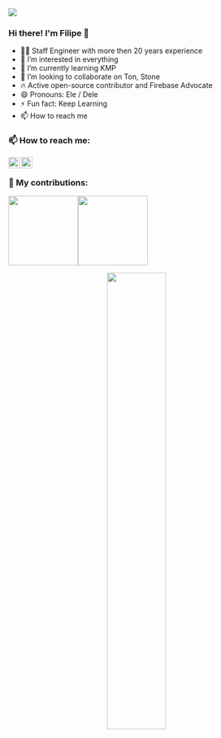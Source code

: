 ![](https://komarev.com/ghpvc/?username=filipefncolor=blue&style=flat)

### Hi there! I'm Filipe 👋

- 👨‍💻 Staff Engineer with more then 20 years experience
- 👀 I’m interested in everything
- 🌱 I’m currently learning KMP
- 💞️ I’m looking to collaborate on Ton, Stone
- 🔥 Active open-source contributor and Firebase Advocate 
- 😄 Pronouns: Ele / Dele
- ⚡ Fun fact: Keep Learning
- 📫 How to reach me 


### 📫 How to reach me:

<a href="https://github.com/filipefn">
  <img align="left" alt="Filipe Nunes's Github" width="22px" src="https://raw.githubusercontent.com/peterthehan/peterthehan/master/assets/github.svg" />
</a>
<a href="https://www.linkedin.com/in/filipe-nunes-185a1278/">
  <img align="left" alt="Filipe Nunes's LinkedIN" width="22px" src="https://raw.githubusercontent.com/peterthehan/peterthehan/master/assets/linkedin.svg" />
</a>
<br/> 


### 🦾 My contributions:

<img height="137px" src="https://github-readme-stats.vercel.app/api?username=filipefn&hide_title=true&hide_border=true&show_icons=true&include_all_commits=true&count_private=true&line_height=21&text_color=000&icon_color=000&bg_color=0,ea6161,ffc64d,fffc4d,52fa5a&theme=graywhite" /><!-- wi*quL3fcV --><img height="137px" src="https://github-readme-stats.vercel.app/api/top-langs/?username=filipefn&hide=html&hide_title=true&hide_border=true&layout=compact&langs_count=6&exclude_repo=comp426,Redventures-Movie-Quotes&text_color=000&icon_color=fff&bg_color=0,52fa5a,4dfcff,c64dff&theme=graywhite" />

<p align="center">
  <a href="https://github.com/filipefn"><span>
    <img width="48%" src="https://github-readme-streak-stats.herokuapp.com/?user=filipefn&theme=radical" />
    </span></a>
</p>


